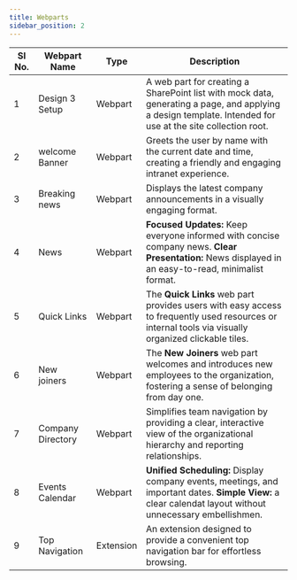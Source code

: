 ```yaml
---
title: Webparts
sidebar_position: 2
---
```


| Sl No. | Webpart Name      | Type      | Description                                                                                                                                                |
| ------ | ----------------- | --------- | ---------------------------------------------------------------------------------------------------------------------------------------------------------- |
| 1      | Design 3 Setup    | Webpart   | A web part for creating a SharePoint list with mock data, generating a page, and applying a design template. Intended for use at the site collection root. |
| 2      | welcome Banner    | Webpart   | Greets the user by name with the current date and time, creating a friendly and engaging intranet experience.                                              |
| 3      | Breaking news     | Webpart   | Displays the latest company announcements in a visually engaging format.                                                                                   |
| 4      | News              | Webpart   | **Focused Updates:** Keep everyone informed with concise company news. **Clear Presentation:** News displayed in an easy-to-read, minimalist format.       |
| 5      | Quick Links       | Webpart   | The **Quick Links** web part provides users with easy access to frequently used resources or internal tools via visually organized clickable tiles.        |
| 6      | New joiners       | Webpart   | The **New Joiners** web part welcomes and introduces new employees to the organization, fostering a sense of belonging from day one.                       |
| 7      | Company Directory | Webpart   | Simplifies team navigation by providing a clear, interactive view of the organizational hierarchy and reporting relationships.                             |
| 8      | Events Calendar   | Webpart   | **Unified Scheduling:** Display company events, meetings, and important dates. **Simple View:** a clear calendat layout without unnecessary embellishmen.  |
| 9      | Top Navigation    | Extension | An extension designed to provide a convenient top navigation bar for effortless browsing.                                                                  |
